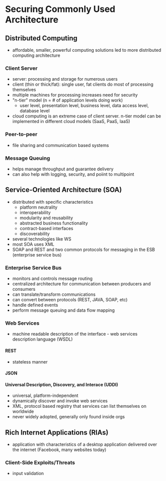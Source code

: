 # Securing Commonly Used Architecture

## Distributed Computing
- affordable, smaller, powerful computing solutions led to more distributed computing architecture

### Client Server
- server: processing and storage for numerous users
- client (thin or thick/fat): single user, fat clients do most of processing themselves
- multiple machines for processing increases need for security
- "n-tier" model (n = # of application levels doing work)
  - user level, presentation level, business level, data access level, database level
- cloud computing is an extreme case of client server. n-tier model can be implemented in different cloud models (SaaS, PaaS, IaaS)

### Peer-to-peer
- file sharing and communication based systems

### Message Queuing
- helps manage throughput and guarantee delivery
- can also help with logging, security, and poiint to multipoint

## Service-Oriented Architecture (SOA)
- distributed with specific characteristics
  - platform neutrality
  - interoperability
  - modularity and reusability
  - abstracted business functionality
  - contract-based interfaces
  - discoverability
- several technologies like WS
- most SOA uses XML
- SOAP and REST and two common protocols for messaging in the ESB (enterprise service bus)

### Enterprise Service Bus
- monitors and controls message routing
- centralized architecture for communication between producers and consumers
- can translate/transform communications
- can convert between protocols (REST, JAVA, SOAP, etc)
- handle defined events
- perform message queuing and data flow mapping

### Web Services
- machine readable description of the interface - web services description language (WSDL)

#### REST
- stateless manner

#### JSON

#### Universal Description, Discovery, and Interace (UDDI)
- universal, platform-independent 
- dynamically discover and invoke web services
- XML, protocol based registry that services can list themselves on worldwide
- never widely adopted, generally only found inside orgs

## Rich Internet Applications (RIAs)
- application with characteristics of a desktop application delivered over the internet (Facebook, many websites today)

### Client-Side Exploits/Threats
- input validation
